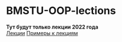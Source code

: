 # BMSTU-OOP-lections

**Тут будут только лекции 2022 года**  
[Лекции](https://github.com/AskaryanKarine/BMSTU-OOP-lections/wiki/Лекция_1_11.02)
[Примеры к лекциям](https://cloud.mail.ru/public/pUEM/xQLGPtve6)
